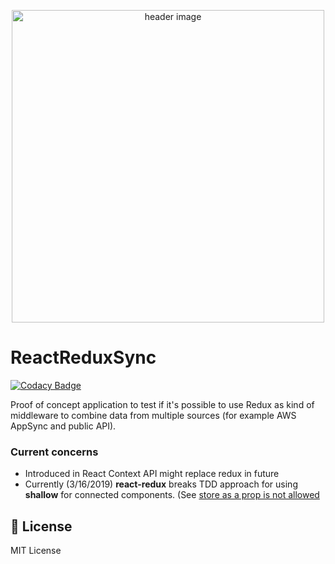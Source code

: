 <p align="center"><img src="https://storage.googleapis.com/react-redux-sync/project_cover.png" alt="header image" width="500px"></p>

# ReactReduxSync

[![Codacy Badge](https://api.codacy.com/project/badge/Grade/c0dca90cb9e04c758d39fe28e52ab081)](https://app.codacy.com/app/psyfungus/ReactReduxSync?utm_source=github.com&utm_medium=referral&utm_content=paxti/ReactReduxSync&utm_campaign=Badge_Grade_Settings)


<p>
  Proof of concept application to test if it's possible to use Redux as kind of middleware to combine data from multiple sources (for example AWS AppSync and public API).
</p>

### Current concerns

- Introduced in React Context API might replace redux in future
- Currently (3/16/2019) **react-redux** breaks TDD approach for using **shallow** for connected components. (See [store as a prop is not allowed](https://github.com/reduxjs/react-redux/issues/1161)

## 📄 License

MIT License
